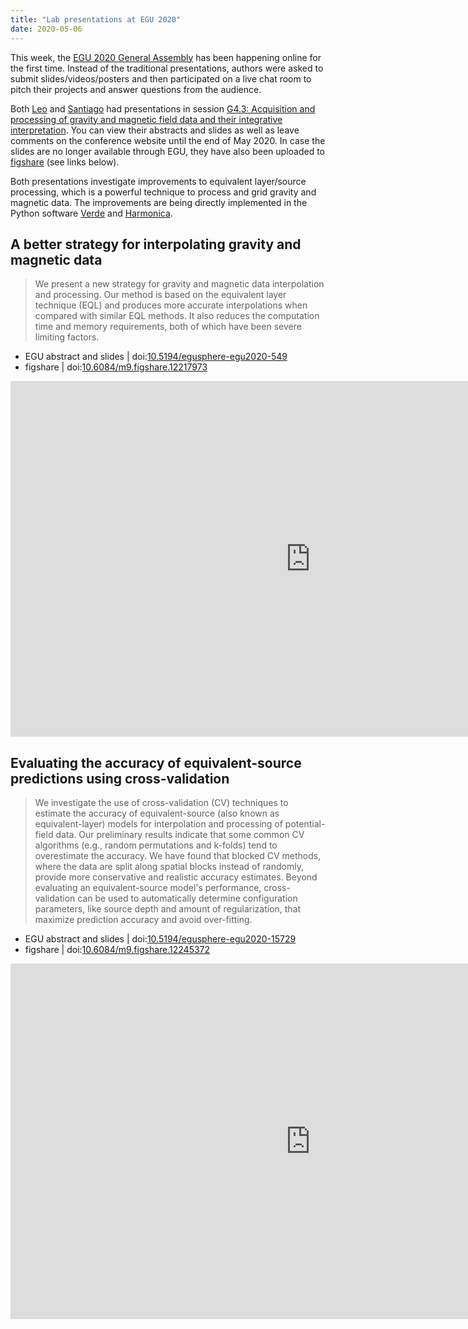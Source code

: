 ```yaml
---
title: "Lab presentations at EGU 2020"
date: 2020-05-06
---
```


This week, the [EGU 2020 General Assembly](https://www.egu2020.eu/) has been
happening online for the first time. Instead of the traditional presentations,
authors were asked to submit slides/videos/posters and then participated on a
live chat room to pitch their projects and answer questions from the audience.

Both [Leo](/people) and [Santiago](/people) had presentations
in session [G4.3: Acquisition and processing of gravity and magnetic field data
and their integrative
interpretation](https://meetingorganizer.copernicus.org/EGU2020/displays/35332).
You can view their abstracts and slides as well as leave comments on the
conference website until the end of May 2020.
In case the slides are no longer available through EGU, they have also been
uploaded to [figshare](https://figshare.com/) (see links below).

Both presentations investigate improvements to equivalent layer/source
processing, which is a powerful technique to process and grid gravity and
magnetic data. The improvements are being directly implemented in the Python
software [Verde](https://www.fatiando.org/verde) and
[Harmonica](https://www.fatiando.org/harmonica).


## A better strategy for interpolating gravity and magnetic data

> We present a new strategy for gravity and magnetic data interpolation and
> processing. Our method is based on the equivalent layer technique (EQL) and
> produces more accurate interpolations when compared with similar EQL methods.
> It also reduces the computation time and memory requirements, both of which
> have been severe limiting factors.

* EGU abstract and slides | doi:[10.5194/egusphere-egu2020-549](https://doi.org/10.5194/egusphere-egu2020-549)
* figshare | doi:[10.6084/m9.figshare.12217973](https://doi.org/10.6084/m9.figshare.12217973)

<div class="ratio ratio-16x9 mb-5">
<iframe src="https://widgets.figshare.com/articles/12217973/embed?show_title=0" width="960" height="569" allowfullscreen="true" frameborder="0"></iframe>
</div>


## Evaluating the accuracy of equivalent-source predictions using cross-validation

> We investigate the use of cross-validation (CV) techniques to estimate the
> accuracy of equivalent-source (also known as equivalent-layer) models for
> interpolation and processing of potential-field data. Our preliminary results
> indicate that some common CV algorithms (e.g., random permutations and
> k-folds) tend to overestimate the accuracy. We have found that blocked CV
> methods, where the data are split along spatial blocks instead of randomly,
> provide more conservative and realistic accuracy estimates. Beyond evaluating
> an equivalent-source model's performance, cross-validation can be used to
> automatically determine configuration parameters, like source depth and
> amount of regularization, that maximize prediction accuracy and avoid
> over-fitting.

* EGU abstract and slides | doi:[10.5194/egusphere-egu2020-15729](https://doi.org/10.5194/egusphere-egu2020-15729)
* figshare | doi:[10.6084/m9.figshare.12245372](https://doi.org/10.6084/m9.figshare.12245372)

<div class="ratio ratio-16x9 mb-5">
<iframe src="https://widgets.figshare.com/articles/12245372/embed?show_title=0" width="960" height="569" allowfullscreen="true" frameborder="0"></iframe>
</div>
